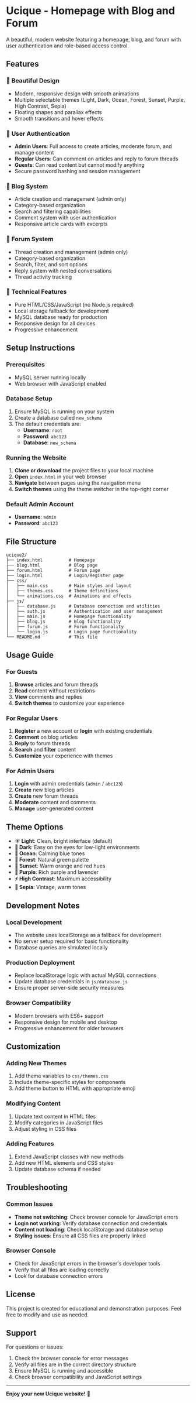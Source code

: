 # Ucique - Homepage with Blog and Forum

A beautiful, modern website featuring a homepage, blog, and forum with user authentication and role-based access control.

## Features

### 🎨 **Beautiful Design**
- Modern, responsive design with smooth animations
- Multiple selectable themes (Light, Dark, Ocean, Forest, Sunset, Purple, High Contrast, Sepia)
- Floating shapes and parallax effects
- Smooth transitions and hover effects

### 🔐 **User Authentication**
- **Admin Users**: Full access to create articles, moderate forum, and manage content
- **Regular Users**: Can comment on articles and reply to forum threads
- **Guests**: Can read content but cannot modify anything
- Secure password hashing and session management

### 📝 **Blog System**
- Article creation and management (admin only)
- Category-based organization
- Search and filtering capabilities
- Comment system with user authentication
- Responsive article cards with excerpts

### 💬 **Forum System**
- Thread creation and management (admin only)
- Category-based organization
- Search, filter, and sort options
- Reply system with nested conversations
- Thread activity tracking

### 🎯 **Technical Features**
- Pure HTML/CSS/JavaScript (no Node.js required)
- Local storage fallback for development
- MySQL database ready for production
- Responsive design for all devices
- Progressive enhancement

## Setup Instructions

### Prerequisites
- MySQL server running locally
- Web browser with JavaScript enabled

### Database Setup
1. Ensure MySQL is running on your system
2. Create a database called `new_schema`
3. The default credentials are:
   - **Username**: `root`
   - **Password**: `abc123`
   - **Database**: `new_schema`

### Running the Website
1. **Clone or download** the project files to your local machine
2. **Open** `index.html` in your web browser
3. **Navigate** between pages using the navigation menu
4. **Switch themes** using the theme switcher in the top-right corner

### Default Admin Account
- **Username**: `admin`
- **Password**: `abc123`

## File Structure

```
ucique2/
├── index.html          # Homepage
├── blog.html           # Blog page
├── forum.html          # Forum page
├── login.html          # Login/Register page
├── css/
│   ├── main.css        # Main styles and layout
│   ├── themes.css      # Theme definitions
│   └── animations.css  # Animations and effects
├── js/
│   ├── database.js     # Database connection and utilities
│   ├── auth.js         # Authentication and user management
│   ├── main.js         # Homepage functionality
│   ├── blog.js         # Blog functionality
│   ├── forum.js        # Forum functionality
│   └── login.js        # Login page functionality
└── README.md           # This file
```

## Usage Guide

### For Guests
1. **Browse** articles and forum threads
2. **Read** content without restrictions
3. **View** comments and replies
4. **Switch themes** to customize your experience

### For Regular Users
1. **Register** a new account or **login** with existing credentials
2. **Comment** on blog articles
3. **Reply** to forum threads
4. **Search** and **filter** content
5. **Customize** your experience with themes

### For Admin Users
1. **Login** with admin credentials (`admin` / `abc123`)
2. **Create** new blog articles
3. **Create** new forum threads
4. **Moderate** content and comments
5. **Manage** user-generated content

## Theme Options

- **☀️ Light**: Clean, bright interface (default)
- **🌙 Dark**: Easy on the eyes for low-light environments
- **🌊 Ocean**: Calming blue tones
- **🌲 Forest**: Natural green palette
- **🌅 Sunset**: Warm orange and red hues
- **💜 Purple**: Rich purple and lavender
- **⚡ High Contrast**: Maximum accessibility
- **📜 Sepia**: Vintage, warm tones

## Development Notes

### Local Development
- The website uses localStorage as a fallback for development
- No server setup required for basic functionality
- Database queries are simulated locally

### Production Deployment
- Replace localStorage logic with actual MySQL connections
- Update database credentials in `js/database.js`
- Ensure proper server-side security measures

### Browser Compatibility
- Modern browsers with ES6+ support
- Responsive design for mobile and desktop
- Progressive enhancement for older browsers

## Customization

### Adding New Themes
1. Add theme variables to `css/themes.css`
2. Include theme-specific styles for components
3. Add theme button to HTML with appropriate emoji

### Modifying Content
1. Update text content in HTML files
2. Modify categories in JavaScript files
3. Adjust styling in CSS files

### Adding Features
1. Extend JavaScript classes with new methods
2. Add new HTML elements and CSS styles
3. Update database schema if needed

## Troubleshooting

### Common Issues
- **Theme not switching**: Check browser console for JavaScript errors
- **Login not working**: Verify database connection and credentials
- **Content not loading**: Check localStorage and database setup
- **Styling issues**: Ensure all CSS files are properly linked

### Browser Console
- Check for JavaScript errors in the browser's developer tools
- Verify that all files are loading correctly
- Look for database connection errors

## License

This project is created for educational and demonstration purposes. Feel free to modify and use as needed.

## Support

For questions or issues:
1. Check the browser console for error messages
2. Verify all files are in the correct directory structure
3. Ensure MySQL is running and accessible
4. Check browser compatibility and JavaScript settings

---

**Enjoy your new Ucique website!** 🎉

